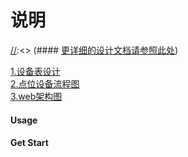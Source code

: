 # 说明 

[//]:<> (#### [更详细的设计文档请参照此处](docs/README.MD))

[//]:<> (https://go-iot.github.io/gfyt-iot)

[1.设备表设计](docs/publish/1.设备表设计.html)  
[2.点位设备流程图](docs/publish/gfyt-iot.html)  
[3.web架构图](docs/publish/gfyt-web.html)  
#### Usage

#### Get Start

